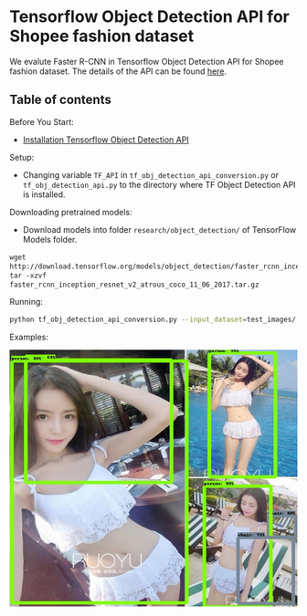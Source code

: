 # Tensorflow Object Detection API for Shopee fashion dataset
We evalute Faster R-CNN in Tensorflow Object Detection API for Shopee fashion dataset. The details of the API can be found [here](https://github.com/tensorflow/models/tree/master/research/object_detection).

## Table of contents
Before You Start:
* <a href='https://github.com/tensorflow/models/blob/master/research/object_detection/g3doc/installation.md'>Installation Tensorflow Object Detection API</a><br>

Setup:
* Changing variable `TF_API` in `tf_obj_detection_api_conversion.py` or `tf_obj_detection_api.py` to the directory where TF Object Detection API is installed. 

Downloading pretrained models:
* Download models into folder `research/object_detection/` of TensorFlow Models folder.
```
wget http://download.tensorflow.org/models/object_detection/faster_rcnn_inception_resnet_v2_atrous_coco_11_06_2017.tar.gz
tar -xzvf faster_rcnn_inception_resnet_v2_atrous_coco_11_06_2017.tar.gz
```

Running:
```bash
python tf_obj_detection_api_conversion.py --input_dataset=test_images/ --result_dataset=test_results/
```

Examples:
<p align="center">
  <img src="test_results/img04.jpg" width=676 height=450>
</p>
